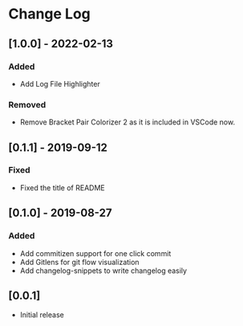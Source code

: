 # Change Log


## [1.0.0] - 2022-02-13

### Added

- Add Log File Highlighter

### Removed

- Remove Bracket Pair Colorizer 2 as it is included in VSCode now.
## [0.1.1] - 2019-09-12

### Fixed

- Fixed the title of README

## [0.1.0] - 2019-08-27

### Added

- Add commitizen support for one click commit
- Add Gitlens for git flow visualization
- Add changelog-snippets to write changelog easily

## [0.0.1]

- Initial release
